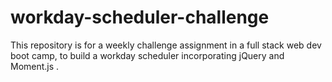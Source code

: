 # workday-scheduler-challenge
This repository is for a weekly challenge assignment in a full stack web dev boot camp, to build a workday scheduler incorporating jQuery and Moment.js .
